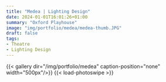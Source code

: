 ```yaml
---
title: "Medea | Lighting Design"
date: 2024-01-01T16:01:26+01:00
summary: "Oxford Playhouse"
image: "img/portfolio/medea/medea-thumb.JPG"
draft: false
tags:
- Theatre
- Lighting Design
---
```


{{< gallery dir="/img/portfolio/medea"  caption-position="none" width="500px"/>}}
 {{< load-photoswipe >}}


